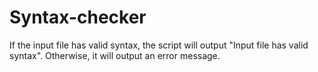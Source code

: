 # Syntax-checker

If the input file has valid syntax, the script will output "Input file has valid syntax". Otherwise, it will output an error message.
